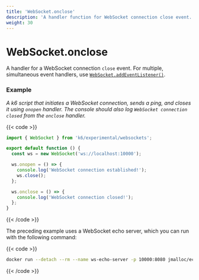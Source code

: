 ```yaml
---
title: 'WebSocket.onclose'
description: 'A handler function for WebSocket connection close event.'
weight: 30
---
```


# WebSocket.onclose

A handler for a WebSocket connection `close` event.
For multiple, simultaneous event handlers, use [`WebSocket.addEventListener()`](https://grafana.com/docs/k6/<K6_VERSION>/javascript-api/k6-experimental/websockets/websocket/websocket-addeventlistener).

### Example

_A k6 script that initiates a WebSocket connection, sends a ping, and closes it using `onopen` handler.
The console should also log `WebSocket connection closed` from the `onclose` handler._

{{< code >}}

```javascript
import { WebSocket } from 'k6/experimental/websockets';

export default function () {
  const ws = new WebSocket('ws://localhost:10000');

  ws.onopen = () => {
    console.log('WebSocket connection established!');
    ws.close();
  };

  ws.onclose = () => {
    console.log('WebSocket connection closed!');
  };
}
```

{{< /code >}}

The preceding example uses a WebSocket echo server, which you can run with the following command:

{{< code >}}

```bash
docker run --detach --rm --name ws-echo-server -p 10000:8080 jmalloc/echo-server
```

{{< /code >}}
